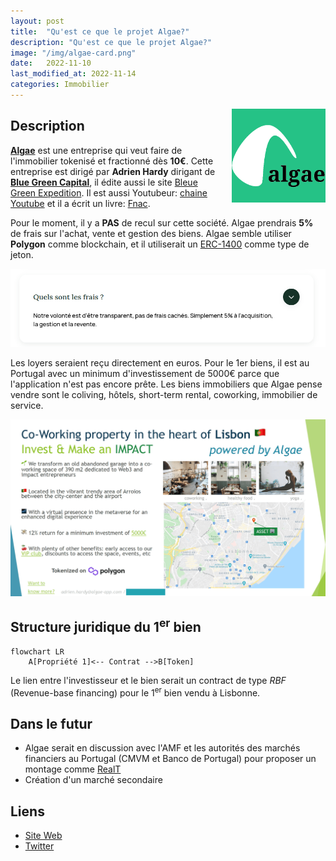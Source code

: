 ```yaml
---
layout: post
title:  "Qu'est ce que le projet Algae?"
description: "Qu'est ce que le projet Algae?"
image: "/img/algae-card.png"
date:   2022-11-10
last_modified_at: 2022-11-14
categories: Immobilier
---
```


<img src="/img/algae-logo.png" align="right" class="hide-on-small-only" style="margin-left: 20px; width:150px;" />

## Description

[**Algae**](https://www.algae-app.com/) est une entreprise qui veut faire de l'immobilier tokenisé et fractionné dès **10€**. Cette entreprise est dirigé par **Adrien Hardy** dirigant de [**Blue Green Capital**](https://bluegreencapital.fr/), il édite aussi le site [Bleue Green Expedition](https://bluegreenexpedition.com/). Il est aussi Youtubeur: [chaine Youtube](https://www.youtube.com/channel/UCMYESFKM2wGMq4t5NzAeWZw) et il a écrit un livre: [Fnac](https://livre.fnac.com/a15486553/Adrien-Hardy-Financer-ses-reves-d-aventure-grace-a-l-immobilier).

Pour le moment, il y a **PAS** de recul sur cette société. 
Algae prendrais **5%** de frais sur l'achat, vente et gestion des biens. Algae semble utiliser **Polygon** comme blockchain, et il utiliserait un [ERC-1400](https://thesecuritytokenstandard.org/) comme type de jeton.

<div class="row">
    <div class="col s12" style="text-align: center;">
            <img src="/img/Algae-fees.png" class="responsive-img" />
    </div>
</div>

Les loyers seraient reçu directement en euros. Pour le 1er biens, il est au Portugal avec un minimum d'investissement de 5000€ parce que l'application n'est pas encore prête. Les biens immobiliers que Algae pense vendre sont le coliving, hôtels, short-term rental, coworking, immobilier de service.

<div class="row">
    <div class="col s12" style="text-align: center;">
            <img src="/img/Algae-Portugal.png" class="responsive-img" />
    </div>
</div>

## Structure juridique du 1<sup>er</sup> bien

```mermaid
flowchart LR
    A[Propriété 1]<-- Contrat -->B[Token]
```

Le lien entre l'investisseur et le bien serait un contract de type *RBF* (Revenue-base financing) pour le 1<sup>er</sup> bien vendu à Lisbonne.

## Dans le futur

- Algae serait en discussion avec l'AMF et les autorités des marchés financiers au Portugal (CMVM et Banco de Portugal) pour proposer un montage comme [RealT](https://tokenise.fr/immobilier/RealT.html)
- Création d'un marché secondaire

## Liens

- [Site Web](https://www.algae-app.com/)
- [Twitter](https://twitter.com/algae_app)


